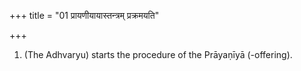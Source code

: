 +++
title = "01 प्रायणीयायास्तन्त्रम् प्रक्रमयति"

+++
1. (The Adhvaryu) starts the procedure of the Prāyaṇīyā (-offering).
